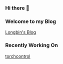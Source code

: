 ### Hi there 👋

<!--
**TangLongbin/TangLongbin** is a ✨ _special_ ✨ repository because its `README.md` (this file) appears on your GitHub profile.

Here are some ideas to get you started:

- 🔭 I’m currently working on ...
- 🌱 I’m currently learning ...
- 👯 I’m looking to collaborate on ...
- 🤔 I’m looking for help with ...
- 💬 Ask me about ...
- 📫 How to reach me: ...
- 😄 Pronouns: ...
- ⚡ Fun fact: ...
-->

### Welcome to my Blog

[Longbin's Blog](https://longbin.tech)

### Recently Working On

[torchcontrol](https://github.com/TangLongbin/torchcontrol)
